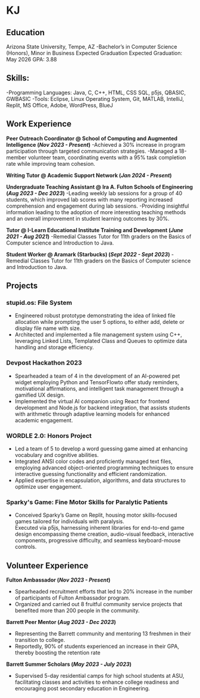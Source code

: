 # KJ

## Education
Arizona State University, Tempe, AZ
-Bachelor’s in Computer Science (Honors), Minor in Business Expected Graduation
Expected Graduation: May 2026
GPA: 3.88

## Skills:
-Programming Languages: Java, C, C++, HTML, CSS SQL, p5js, QBASIC, GWBASIC
-Tools: Eclipse, Linux Operating System, Git, MATLAB, IntelliJ, Replit, MS Office, Adobe, WordPress, BlueJ

## Work Experience
**Peer Outreach Coordinator @ School of Computing and Augmented Intelligence (_Nov 2023 - Present_)**
-Achieved a 30% increase in program participation through targeted communication strategies.
-Managed a 18-member volunteer team, coordinating events with a 95% task completion rate while improving team
cohesion.

**Writing Tutor @ Academic Support Network (_Jan 2024 - Present_)**

**Undergraduate Teaching Assistant @ Ira A. Fulton Schools of Engineering (_Aug 2023 - Dec 2023_)**
-Leading weekly lab sessions for a group of 40 students, which improved lab scores with many reporting increased
comprehension and engagement during lab sessions.
-Providing insightful information leading to the adoption of more interesting teaching methods and an overall
improvement in student learning outcomes by 30%.

**Tutor @ I-Learn Educational Institute Training and Development (_June 2021 - Aug 2021_)**
-Remedial Classes Tutor for 11th graders on the Basics of Computer science and Introduction to Java.

**Student Worker @ Aramark (Starbucks) (_Sept 2022 - Sept 2023_)**
-Remedial Classes Tutor for 11th graders on the Basics of Computer science and Introduction to Java.

## Projects
### stupid.os: File System

- Engineered robust prototype demonstrating the idea of linked file allocation while prompting the user 5 options, to
either add, delete or display file name with size.
- Architected and implemented a file management system using C++, leveraging Linked Lists, Templated Class and
Queues to optimize data handling and storage efficiency.


### Devpost Hackathon 2023

- Spearheaded a team of 4 in the development of an AI-powered pet widget employing Python and TensorFlowto offer
study reminders, motivational affirmations, and intelligent task management through a gamified UX design.
- Implemented the virtual AI companion using React for frontend development and Node.js for backend integration, that
assists students with arithmetic through adaptive learning models for enhanced academic engagement.

### WORDLE 2.0: Honors Project

- Led a team of 5 to develop a word guessing game aimed at enhancing vocabulary and cognitive abilities.
- Integrated ANSI color codes and proficiently managed text files, employing advanced object-oriented programming
techniques to ensure interactive guessing functionality and efficient randomization.
- Applied expertise in encapsulation, algorithms, and data structures to optimize user engagement.


### Sparky's Game: Fine Motor Skills for Paralytic Patients

- Conceived Sparky’s Game on Replit, housing motor skills-focused games tailored for individuals with paralysis.  
Executed via p5js, harnessing inherent libraries for end-to-end game design encompassing theme creation, audio-visual feedback, 
interactive components, progressive difficulty, and seamless keyboard-mouse controls.

## Volunteer Experience

**Fulton Ambassador (_Nov 2023 - Present_)**

- Spearheaded recruitment efforts that led to 20% increase in the number of participants of Fulton Ambassador program.
- Organized and carried out 8 fruitful community service projects that benefited more than 200 people in the community.

**Barrett Peer Mentor (_Aug 2023 - Dec 2023_)**

- Representing the Barrett community and mentoring 13 freshmen in their transition to college.
- Reportedly, 90% of students experienced an increase in their GPA, thereby boosting the retention rate


**Barrett Summer Scholars (_May 2023 - July 2023_)**

- Supervised 5-day residential camps for high school students at ASU, facilitating classes and activities to enhance college
readiness and encouraging post secondary education in Engineering.
